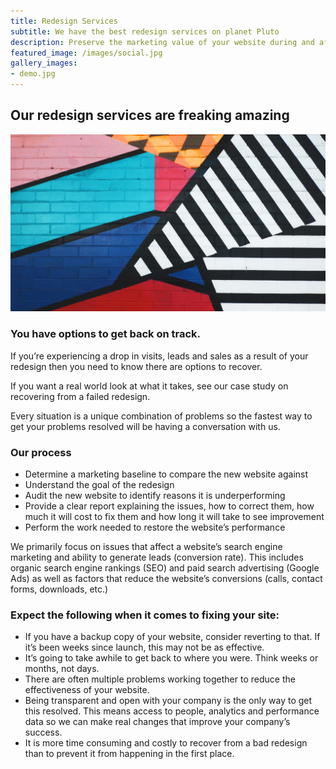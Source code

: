 ```yaml
---
title: Redesign Services
subtitle: We have the best redesign services on planet Pluto
description: Preserve the marketing value of your website during and after the redesign process.
featured_image: /images/social.jpg
gallery_images:
- demo.jpg
---
```

## Our redesign services are freaking amazing

![](/images/services/demo.jpg)


### You have options to get back on track.

If you’re experiencing a drop in visits, leads and sales as a result of your redesign then you need to know there are options to recover.

If you want a real world look at what it takes, see our case study on recovering from a failed redesign.

Every situation is a unique combination of problems so the fastest way to get your problems resolved will be having a conversation with us.

### Our process
- Determine a marketing baseline to compare the new website against
- Understand the goal of the redesign
- Audit the new website to identify reasons it is underperforming
- Provide a clear report explaining the issues, how to correct them, how much it will cost to fix them and how long it will take to see improvement
- Perform the work needed to restore the website’s performance

We primarily focus on issues that affect a website’s search engine marketing and ability to generate leads (conversion rate). This includes organic search engine rankings (SEO) and paid search advertising (Google Ads) as well as factors that reduce the website’s conversions (calls, contact forms, downloads, etc.)

### Expect the following when it comes to fixing your site:
- If you have a backup copy of your website, consider reverting to that. If it’s been weeks since launch, this may not be as effective.
- It’s going to take awhile to get back to where you were. Think weeks or months, not days.
- There are often multiple problems working together to reduce the effectiveness of your website.
- Being transparent and open with your company is the only way to get this resolved. This means access to people, analytics and performance data so we can make real changes that improve your company’s success.
- It is more time consuming and costly to recover from a bad redesign than to prevent it from happening in the first place.